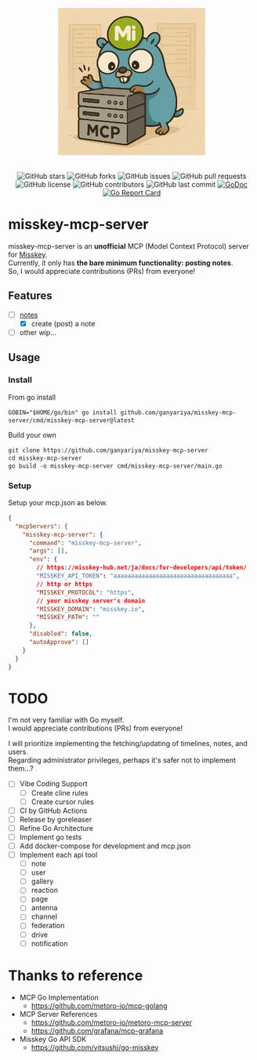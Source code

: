
<div align="center">
    <img src="./docs/images/logo.png" height="300" alt="misskey-mcp-server logo">
</div>
<br/>
<div align="center">

![GitHub stars](https://img.shields.io/github/stars/ganyariya/misskey-mcp-server?style=social)
![GitHub forks](https://img.shields.io/github/forks/ganyariya/misskey-mcp-server?style=social)
![GitHub issues](https://img.shields.io/github/issues/ganyariya/misskey-mcp-server)
![GitHub pull requests](https://img.shields.io/github/issues-pr/ganyariya/misskey-mcp-server)
![GitHub license](https://img.shields.io/github/license/ganyariya/misskey-mcp-server)
![GitHub contributors](https://img.shields.io/github/contributors/ganyariya/misskey-mcp-server)
![GitHub last commit](https://img.shields.io/github/last-commit/ganyariya/misskey-mcp-server)
[![GoDoc](https://pkg.go.dev/badge/github.com/ganyariya/misskey-mcp-server.svg)](https://pkg.go.dev/github.com/ganyariya/misskey-mcp-server)
[![Go Report Card](https://goreportcard.com/badge/github.com/ganyariya/misskey-mcp-server)](https://goreportcard.com/report/github.com/ganyariya/misskey-mcp-server)

</div>

# misskey-mcp-server

misskey-mcp-server is an **unofficial** MCP (Model Context Protocol) server for [Misskey](https://misskey-hub.net/ja/).   
Currently, it only has **the bare minimum functionality: posting notes**.   
So, I would appreciate contributions (PRs) from everyone!

## Features

- [ ] [notes](https://misskey.io/api-doc#tag/notes)
  - [x] create (post) a note
- [ ] other wip...

## Usage

### Install

From go install

```shell
GOBIN="$HOME/go/bin" go install github.com/ganyariya/misskey-mcp-server/cmd/misskey-mcp-server@latest
```

Build your own

```shell
git clone https://github.com/ganyariya/misskey-mcp-server
cd misskey-mcp-server
go build -o misskey-mcp-server cmd/misskey-mcp-server/main.go
```

### Setup

Setup your mcp.json as below.

```json
{
  "mcpServers": {
    "misskey-mcp-server": {
      "command": "misskey-mcp-server",
      "args": [],
      "env": {
        // https://misskey-hub.net/ja/docs/for-developers/api/token/
        "MISSKEY_API_TOKEN": "aaaaaaaaaaaaaaaaaaaaaaaaaaaaaaaaaa",
        // http or https
        "MISSKEY_PROTOCOL": "https",
        // your misskey server's domain
        "MISSKEY_DOMAIN": "misskey.io", 
        "MISSKEY_PATH": ""
      },
      "disabled": false,
      "autoApprove": []
    }
  }
}
```

# TODO

I'm not very familiar with Go myself.   
I would appreciate contributions (PRs) from everyone!

I will prioritize implementing the fetching/updating of timelines, notes, and users.   
Regarding administrator privileges, perhaps it's safer not to implement them...?

- [ ] Vibe Coding Support
  - [ ] Create cline rules
  - [ ] Create cursor rules
- [ ] CI by GitHub Actions
- [ ] Release by goreleaser
- [ ] Refine Go Architecture
- [ ] Implement go tests
- [ ] Add docker-compose for development and mcp.json
- [ ] Implement each api tool
  - [ ] note
  - [ ] user
  - [ ] gallery
  - [ ] reaction
  - [ ] page
  - [ ] antenna
  - [ ] channel
  - [ ] federation
  - [ ] drive
  - [ ] notification

# Thanks to reference

- MCP Go Implementation
  - https://github.com/metoro-io/mcp-golang
- MCP Server References
  - https://github.com/metoro-io/metoro-mcp-server
  - https://github.com/grafana/mcp-grafana
- Misskey Go API SDK
  - https://github.com/yitsushi/go-misskey
